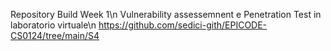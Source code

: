 Repository Build Week 1\n
Vulnerability assessemnent e Penetration Test in laboratorio virtuale\n
https://github.com/sedici-gith/EPICODE-CS0124/tree/main/S4
